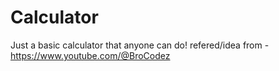 # Calculator
Just a basic calculator that anyone can do!
refered/idea from - https://www.youtube.com/@BroCodez
